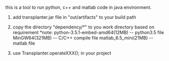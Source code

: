 this is a tool to run python, c++ and matlab code in java environment.

1. add transplanter.jar file in "out/artifacts" to your build path

2. copy the directory "dependency/*" to you work directory based on requirement
    *note:
        python-3.5.1-embed-amd64(12MB) -- python3.5 file
        MinGW64(321MB) -- C/C++ compile file
        matlab_6.5_mini(21MB) -- matlab file

3. use Transplanter.operateXXX(); in your project